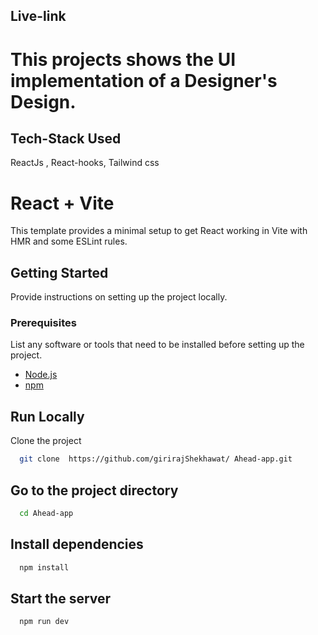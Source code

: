   ## Live-link
 
 

# This projects shows the UI implementation of a Designer's Design.

## Tech-Stack Used
ReactJs , React-hooks, Tailwind css 


# React + Vite

This template provides a minimal setup to get React working in Vite with HMR and some ESLint rules.
## Getting Started

Provide instructions on setting up the project locally.

### Prerequisites

List any software or tools that need to be installed before setting up the project.

- [Node.js](https://nodejs.org/) 
- [npm](https://www.npmjs.com/) 
 
 

## Run Locally

Clone the project

```bash
  git clone  https://github.com/girirajShekhawat/ Ahead-app.git

```

## Go to the project directory

```bash
  cd Ahead-app
```

## Install dependencies

```bash
  npm install
```

## Start the server

```bash
  npm run dev
```
